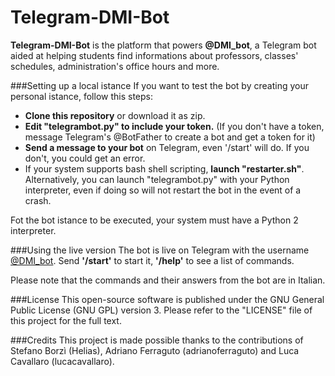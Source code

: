 # Telegram-DMI-Bot

**Telegram-DMI-Bot** is the platform that powers **@DMI_bot**, a Telegram bot aided at helping students find informations about professors, classes' schedules, administration's office hours and more.

###Setting up a local istance
If you want to test the bot by creating your personal istance, follow this steps:
* **Clone this repository** or download it as zip.
* **Edit "telegrambot.py" to include your token.** (If you don't have a token, message Telegram's @BotFather to create a bot and get a token for it)
* **Send a message to your bot** on Telegram, even '/start' will do. If you don't, you could get an error.
* If your system supports bash shell scripting, **launch "restarter.sh"**. Alternatively, you can launch "telegrambot.py" with your Python interpreter, even if doing so will not restart the bot in the event of a crash.

Fot the bot istance to be executed, your system must have a Python 2 interpreter.

###Using the live version
The bot is live on Telegram with the username [@DMI_bot](https://web.telegram.org/#/im?p=@DMI_Bot).
Send **'/start'** to start it, **'/help'** to see a list of commands.

Please note that the commands and their answers from the bot are in Italian.

###License
This open-source software is published under the GNU General Public License (GNU GPL) version 3. Please refer to the "LICENSE" file of this project for the full text.

###Credits
This project is made possible thanks to the contributions of Stefano Borzì (Helias), Adriano Ferraguto (adrianoferraguto) and Luca Cavallaro (lucacavallaro).
